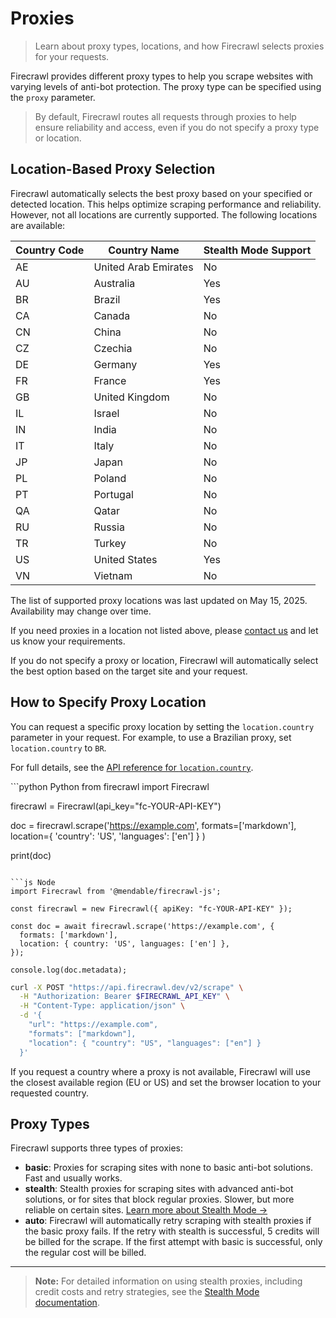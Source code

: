 # Proxies

> Learn about proxy types, locations, and how Firecrawl selects proxies for your requests.

Firecrawl provides different proxy types to help you scrape websites with varying levels of anti-bot protection. The proxy type can be specified using the `proxy` parameter.

> By default, Firecrawl routes all requests through proxies to help ensure reliability and access, even if you do not specify a proxy type or location.

## Location-Based Proxy Selection

Firecrawl automatically selects the best proxy based on your specified or detected location. This helps optimize scraping performance and reliability. However, not all locations are currently supported. The following locations are available:

| Country Code | Country Name         | Stealth Mode Support |
| ------------ | -------------------- | -------------------- |
| AE           | United Arab Emirates | No                   |
| AU           | Australia            | Yes                  |
| BR           | Brazil               | Yes                  |
| CA           | Canada               | No                   |
| CN           | China                | No                   |
| CZ           | Czechia              | No                   |
| DE           | Germany              | Yes                  |
| FR           | France               | Yes                  |
| GB           | United Kingdom       | No                   |
| IL           | Israel               | No                   |
| IN           | India                | No                   |
| IT           | Italy                | No                   |
| JP           | Japan                | No                   |
| PL           | Poland               | No                   |
| PT           | Portugal             | No                   |
| QA           | Qatar                | No                   |
| RU           | Russia               | No                   |
| TR           | Turkey               | No                   |
| US           | United States        | Yes                  |
| VN           | Vietnam              | No                   |

<Warning>The list of supported proxy locations was last updated on May 15, 2025. Availability may change over time.</Warning>

If you need proxies in a location not listed above, please [contact us](mailto:help@firecrawl.com) and let us know your requirements.

If you do not specify a proxy or location, Firecrawl will automatically select the best option based on the target site and your request.

## How to Specify Proxy Location

You can request a specific proxy location by setting the `location.country` parameter in your request. For example, to use a Brazilian proxy, set `location.country` to `BR`.

For full details, see the [API reference for `location.country`](https://docs.firecrawl.dev/api-reference/endpoint/scrape#body-location).

<CodeGroup>
  ```python Python
  from firecrawl import Firecrawl

  firecrawl = Firecrawl(api_key="fc-YOUR-API-KEY")

  doc = firecrawl.scrape('https://example.com',
      formats=['markdown'],
      location={
          'country': 'US',
          'languages': ['en']
      }
  )

  print(doc)
  ```

  ```js Node
  import Firecrawl from '@mendable/firecrawl-js';

  const firecrawl = new Firecrawl({ apiKey: "fc-YOUR-API-KEY" });

  const doc = await firecrawl.scrape('https://example.com', {
    formats: ['markdown'],
    location: { country: 'US', languages: ['en'] },
  });

  console.log(doc.metadata);
  ```

  ```bash cURL
  curl -X POST "https://api.firecrawl.dev/v2/scrape" \
    -H "Authorization: Bearer $FIRECRAWL_API_KEY" \
    -H "Content-Type: application/json" \
    -d '{
      "url": "https://example.com",
      "formats": ["markdown"],
      "location": { "country": "US", "languages": ["en"] }
    }'
  ```
</CodeGroup>

<Info>If you request a country where a proxy is not available, Firecrawl will use the closest available region (EU or US) and set the browser location to your requested country.</Info>

## Proxy Types

Firecrawl supports three types of proxies:

* **basic**: Proxies for scraping sites with none to basic anti-bot solutions. Fast and usually works.
* **stealth**: Stealth proxies for scraping sites with advanced anti-bot solutions, or for sites that block regular proxies. Slower, but more reliable on certain sites. [Learn more about Stealth Mode →](/features/stealth-mode)
* **auto**: Firecrawl will automatically retry scraping with stealth proxies if the basic proxy fails. If the retry with stealth is successful, 5 credits will be billed for the scrape. If the first attempt with basic is successful, only the regular cost will be billed.

***

> **Note:** For detailed information on using stealth proxies, including credit costs and retry strategies, see the [Stealth Mode documentation](/features/stealth-mode).
